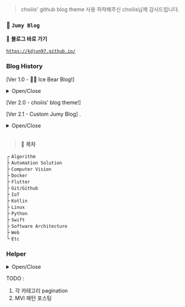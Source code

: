 > choiiis' github blog theme 사용 허락해주신 choiiis님께 감사드립니다.  

### 🦥 `Jumy Blog`

📎 **블로그 바로 가기**

[`https://kdjun97.github.io/`](https://kdjun97.github.io/)

### Blog History

[Ver 1.0 - 🐻‍❄️ Ice Bear Blog!]  

<details>
<summary>Open/Close</summary><br>

<img src="/assets/images/post_img/readme/old2.JPG" alt="ice-bear2"><br>
<img src="/assets/images/post_img/readme/old1.JPG" alt="ice-bear1"><br>
<img src="/assets/images/post_img/readme/old3.JPG" alt="ice-bear3"><br>

</details>  

[Ver 2.0 - choiiis' blog theme!]  

[Ver 2.1 - Custom Jumy Blog] . 

<details>
<summary>Open/Close</summary><br>

- 검색 기능 추가  
- Side Menu에 Post 갯수 표시

</details>

<br>

> 🌴 **목차**

┌ `Algorithm`  
├ `Automation Solution`  
├ `Computer Vision`  
├ `Docker`  
├ `Flutter`  
├ `Git/Github`  
├ `IoT`  
├ `Kotlin`  
├ `Linux`  
├ `Python`  
├ `Swift`  
├ `Software Architecture`  
├ `Web`  
└ `Etc`  

### Helper  

<details>
<summary>Open/Close</summary><br>

`카테고리 추가`  
1. _data/navigation.yml -> categories에 추가  
2. _pages/categories/ -> markdown file 추가  

</details>  

TODO :  

1. 각 카테고리 pagination  
2. MVI 패턴 포스팅